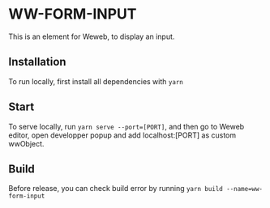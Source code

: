 # WW-FORM-INPUT

This is an element for Weweb, to display an input.

## Installation

To run locally, first install all dependencies with `yarn`

## Start

To serve locally, run `yarn serve --port=[PORT]`, and then go to Weweb editor, open developper popup and add localhost:[PORT] as custom wwObject.

## Build

Before release, you can check build error by running `yarn build --name=ww-form-input`
